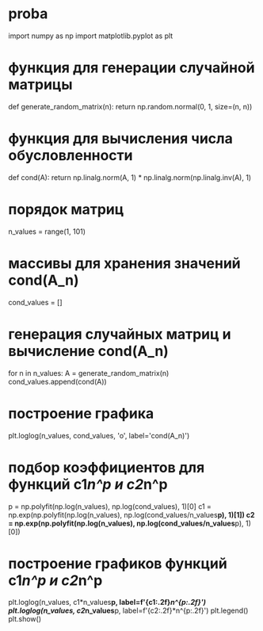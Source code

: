 # proba
import numpy as np
import matplotlib.pyplot as plt
# функция для генерации случайной матрицы
def generate_random_matrix(n):
    return np.random.normal(0, 1, size=(n, n))
# функция для вычисления числа обусловленности
def cond(A):
    return np.linalg.norm(A, 1) * np.linalg.norm(np.linalg.inv(A), 1)
# порядок матриц
n_values = range(1, 101)
# массивы для хранения значений cond(A_n)
cond_values = []
# генерация случайных матриц и вычисление cond(A_n)
for n in n_values:
    A = generate_random_matrix(n)
    cond_values.append(cond(A))
# построение графика
plt.loglog(n_values, cond_values, 'o', label='cond(A_n)')
# подбор коэффициентов для функций c1*n^p и c2*n^p
p = np.polyfit(np.log(n_values), np.log(cond_values), 1)[0]
c1 = np.exp(np.polyfit(np.log(n_values), np.log(cond_values/n_values**p), 1)[1])
c2 = np.exp(np.polyfit(np.log(n_values), np.log(cond_values/n_values**p), 1)[0])
# построение графиков функций c1*n^p и c2*n^p
plt.loglog(n_values, c1*n_values**p, label=f'{c1:.2f}*n^{p:.2f}')
plt.loglog(n_values, c2*n_values**p, label=f'{c2:.2f}*n^{p:.2f}')
plt.legend()
plt.show()
